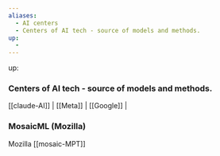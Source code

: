 ```yaml
---
aliases:
  - AI centers
  - Centers of AI tech - source of models and methods.
up:
  - 
---
```

up:  
### Centers of AI tech - source of models and methods.

[[claude-AI]]  |  [[Meta]]  |  [[Google]]  |  

### MosaicML (Mozilla)
Mozilla
[[mosaic-MPT]]

